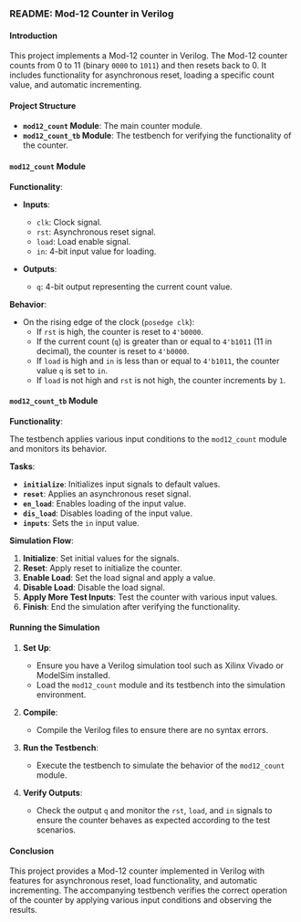 ### README: Mod-12 Counter in Verilog

#### Introduction

This project implements a Mod-12 counter in Verilog. The Mod-12 counter counts from 0 to 11 (binary `0000` to `1011`) and then resets back to 0. It includes functionality for asynchronous reset, loading a specific count value, and automatic incrementing.

#### Project Structure

- **`mod12_count` Module**: The main counter module.
- **`mod12_count_tb` Module**: The testbench for verifying the functionality of the counter.

#### `mod12_count` Module

**Functionality**:

- **Inputs**:
  - `clk`: Clock signal.
  - `rst`: Asynchronous reset signal.
  - `load`: Load enable signal.
  - `in`: 4-bit input value for loading.

- **Outputs**:
  - `q`: 4-bit output representing the current count value.

**Behavior**:

- On the rising edge of the clock (`posedge clk`):
  - If `rst` is high, the counter is reset to `4'b0000`.
  - If the current count (`q`) is greater than or equal to `4'b1011` (11 in decimal), the counter is reset to `4'b0000`.
  - If `load` is high and `in` is less than or equal to `4'b1011`, the counter value `q` is set to `in`.
  - If `load` is not high and `rst` is not high, the counter increments by `1`.

#### `mod12_count_tb` Module

**Functionality**:

The testbench applies various input conditions to the `mod12_count` module and monitors its behavior.

**Tasks**:

- **`initialize`**: Initializes input signals to default values.
- **`reset`**: Applies an asynchronous reset signal.
- **`en_load`**: Enables loading of the input value.
- **`dis_load`**: Disables loading of the input value.
- **`inputs`**: Sets the `in` input value.

**Simulation Flow**:

1. **Initialize**: Set initial values for the signals.
2. **Reset**: Apply reset to initialize the counter.
3. **Enable Load**: Set the load signal and apply a value.
4. **Disable Load**: Disable the load signal.
5. **Apply More Test Inputs**: Test the counter with various input values.
6. **Finish**: End the simulation after verifying the functionality.

#### Running the Simulation

1. **Set Up**:
   - Ensure you have a Verilog simulation tool such as Xilinx Vivado or ModelSim installed.
   - Load the `mod12_count` module and its testbench into the simulation environment.

2. **Compile**:
   - Compile the Verilog files to ensure there are no syntax errors.

3. **Run the Testbench**:
   - Execute the testbench to simulate the behavior of the `mod12_count` module.

4. **Verify Outputs**:
   - Check the output `q` and monitor the `rst`, `load`, and `in` signals to ensure the counter behaves as expected according to the test scenarios.

#### Conclusion

This project provides a Mod-12 counter implemented in Verilog with features for asynchronous reset, load functionality, and automatic incrementing. The accompanying testbench verifies the correct operation of the counter by applying various input conditions and observing the results.